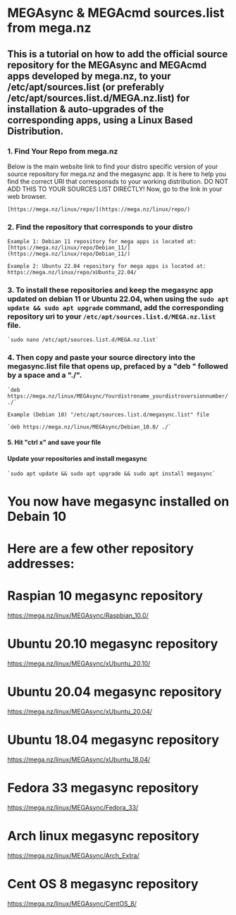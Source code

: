 # MEGAsync & MEGAcmd sources.list from mega.nz
## This is a tutorial on how to add the official source repository for the MEGAsync and MEGAcmd apps developed by mega.nz, to your /etc/apt/sources.list (or preferably /etc/apt/sources.list.d/MEGA.nz.list) for installation & auto-upgrades of the corresponding apps, using a Linux Based Distribution.

### 1. Find Your Repo from mega.nz
Below is the main website link to find your distro specific version of your source repository for mega.nz and the megasync app. It is here to help you find the correct URI that corresponsds to your working distribution. DO NOT ADD THIS TO YOUR SOURCES LIST DIRECTLY! Now, go to the link in your web browser.

    [https://mega.nz/linux/repo/](https://mega.nz/linux/repo/)
    
### 2. Find the repository that corresponds to your distro

    Example 1: Debian 11 repository for mega apps is located at: 
    [https://mega.nz/linux/repo/Debian_11/](https://mega.nz/linux/repo/Debian_11/)

    Example 2: Ubuntu 22.04 repository for mega apps is located at:
    https://mega.nz/linux/repo/xUbuntu_22.04/
    
### 3. To install these repositories and keep the megasync app updated on debian 11 or Ubuntu 22.04, when using the `sudo apt update && sudo apt upgrade` command, add the corresponding repository uri to your `/etc/apt/sources.list.d/MEGA.nz.list` file.

    `sudo nano /etc/apt/sources.list.d/MEGA.nz.list`


### 4. Then copy and paste your source directory into the megasync.list file that opens up, prefaced by a "deb " followed by a space and a "./".
     
    `deb https://mega.nz/linux/MEGAsync/Yourdistroname_yourdistroversionnumber/ ./`
     
    Example (Debian 10) "/etc/apt/sources.list.d/megasync.list" file
      
    `deb https://mega.nz/linux/MEGAsync/Debian_10.0/ ./`

#### 5. Hit "ctrl x" and save your file

#### Update your repositories and install megasync
    `sudo apt update && sudo apt upgrade && sudo apt install megasync`

# You now have megasync installed on Debain 10

# Here are a few other repository addresses:

# Raspian 10 megasync repository
https://mega.nz/linux/MEGAsync/Raspbian_10.0/

# Ubuntu 20.10 megasync repository
https://mega.nz/linux/MEGAsync/xUbuntu_20.10/

# Ubuntu 20.04 megasync repository
https://mega.nz/linux/MEGAsync/xUbuntu_20.04/

# Ubuntu 18.04 megasync repository
https://mega.nz/linux/MEGAsync/xUbuntu_18.04/

# Fedora 33 megasync repository
https://mega.nz/linux/MEGAsync/Fedora_33/

# Arch linux megasync repository
https://mega.nz/linux/MEGAsync/Arch_Extra/

# Cent OS 8 megasync repository
https://mega.nz/linux/MEGAsync/CentOS_8/
